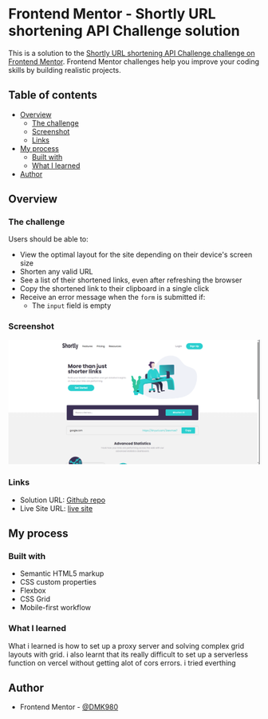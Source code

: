 # Frontend Mentor - Shortly URL shortening API Challenge solution

This is a solution to the [Shortly URL shortening API Challenge challenge on Frontend Mentor](https://www.frontendmentor.io/challenges/url-shortening-api-landing-page-2ce3ob-G). Frontend Mentor challenges help you improve your coding skills by building realistic projects. 

## Table of contents

- [Overview](#overview)
  - [The challenge](#the-challenge)
  - [Screenshot](#screenshot)
  - [Links](#links)
- [My process](#my-process)
  - [Built with](#built-with)
  - [What I learned](#what-i-learned)
- [Author](#author)

## Overview

### The challenge

Users should be able to:

- View the optimal layout for the site depending on their device's screen size
- Shorten any valid URL
- See a list of their shortened links, even after refreshing the browser
- Copy the shortened link to their clipboard in a single click
- Receive an error message when the `form` is submitted if:
  - The `input` field is empty

### Screenshot

![](./images/Screenshot.png)

### Links

- Solution URL: [Github repo](https://github.com/DMK980/url-shortening-api)
- Live Site URL: [live site](https://url-shortening-api-one-eta.vercel.app/)

## My process

### Built with

- Semantic HTML5 markup
- CSS custom properties
- Flexbox
- CSS Grid
- Mobile-first workflow

### What I learned

What i learned is how to set up a proxy server and solving complex grid layouts with grid.
i also learnt that its really difficult to set up a serverless function on vercel without getting 
alot of cors errors. i tried everthing 

## Author

- Frontend Mentor - [@DMK980](https://www.frontendmentor.io/profile/DMK980)

